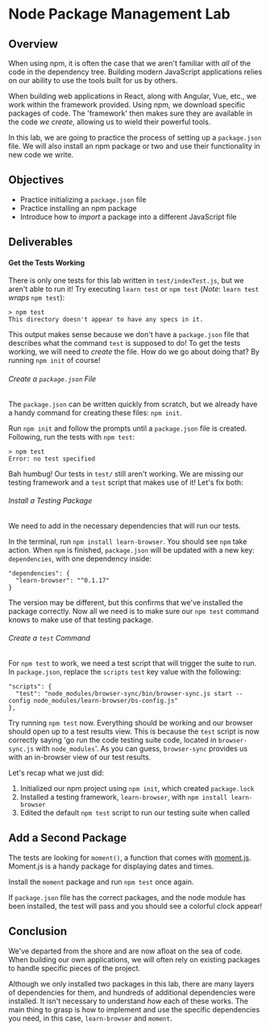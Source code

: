 # Node Package Management Lab


## Overview

When using npm, it is often the case that we aren't familiar with _all_ of the code in the dependency tree. Building modern JavaScript applications relies on our ability to use the tools built for us by others.

When building web applications in React, along with Angular, Vue, etc., we work within the framework provided. Using npm, we download specific packages of code. The 'framework' then makes sure they are available in the code _we create_, allowing us to wield their powerful tools.

In this lab, we are going to practice the process of setting up a `package.json` file. We will also install an npm package or two and use their functionality in new code we write.


## Objectives

- Practice initializing a `package.json` file
- Practice installing an npm package
- Introduce how to _import_ a package into a different JavaScript file


## Deliverables

#### Get the Tests Working

There is only one tests for this lab written in `test/indexTest.js`, but we aren't able to run it! Try executing `learn test` or `npm test` (_Note_: `learn test` _wraps_ `npm test`):

```
> npm test
This directory doesn't appear to have any specs in it.
```

This output makes sense because we don't have a `package.json` file that
describes what the command `test` is supposed to do! To get the tests working, we will need to _create_ the file. How do we go about doing that? By running `npm init` of course!


###### Create a `package.json` File

The `package.json` can be written quickly from scratch, but we already have a handy command for creating these files: `npm init`.

Run `npm init` and follow the prompts until a `package.json` file is created. Following, run the tests with `npm test`:

```
> npm test
Error: no test specified
```

Bah humbug! Our tests in `test/` still aren't working. We are missing our
testing framework and a `test` script that makes use of it! Let's fix both:

###### Install a Testing Package

We need to add in the necessary dependencies that will run our tests.

In the terminal, run `npm install learn-browser`. You should see `npm` take action. When `npm` is finished, `package.json` will be updated with a new key: `dependencies`, with one dependency inside:

```
"dependencies": {
  "learn-browser": "^0.1.17"
}
```

The version may be different, but this confirms that we've installed the package correctly. Now all we need is to make sure our `npm test` command knows to make use of that testing package.

###### Create a `test` Command

For `npm test` to work, we need a test script that will trigger the suite to run. In `package.json`, replace the `scripts` `test` key value with the following:

```
"scripts": {
  "test": "node_modules/browser-sync/bin/browser-sync.js start --config node_modules/learn-browser/bs-config.js"
},
```

Try running `npm test` now. Everything should be working and our browser should open up to a test results view. This is because the `test` script is now correctly saying 'go run the code testing suite code, located in `browser-sync.js` with `node_modules`'. As you can guess, `browser-sync` provides us with an in-browser view of our test results.

Let's recap what we just did:
1. Initialized our npm project using `npm init`, which created `package.lock`  
2. Installed a testing framework, `learn-browser`, with `npm install learn-browser`
3. Edited the default `npm test` script to run our testing suite when called


## Add a Second Package

The tests are looking for `moment()`, a function that comes with
[moment.js][moment]. Moment.js is a handy package for displaying dates and times.

Install the `moment` package and run `npm test` once again.

If `package.json` file has the correct packages, and the node module has been installed, the test will pass and you should see a colorful clock appear!


## Conclusion

We've departed from the shore and are now afloat on the sea of code. When
building our own applications, we will often rely on existing packages to handle specific pieces of the project.

Although we only installed two packages in this lab, there are many layers of dependencies for them, and hundreds of additional dependencies were installed. It isn't necessary to understand _how_ each of these works. The main thing to grasp is how to implement and use the specific dependencies you need, in this case, `learn-browser` and `moment`.

[moment]: https://momentjs.com/
